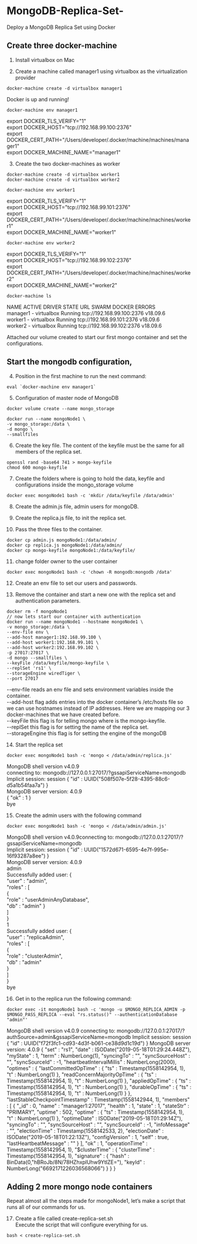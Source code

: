 # MongoDB-Replica-Set-
Deploy a MongoDB Replica Set using Docker

##  Create three docker-machine

1. Install virtualbox on Mac

2. Create a machine called manager1 using virtualbox as the virtualization provider

````
docker-machine create -d virtualbox manager1
````

Docker is up and running!  

````
docker-machine env manager1
````
export DOCKER_TLS_VERIFY="1"  
export DOCKER_HOST="tcp://192.168.99.100:2376"  
export DOCKER_CERT_PATH="/Users/developer/.docker/machine/machines/manager1"  
export DOCKER_MACHINE_NAME="manager1"  

3. Create the two docker-machines as worker

````
docker-machine create -d virtualbox worker1
docker-machine create -d virtualbox worker2
````
````
docker-machine env worker1
````
export DOCKER_TLS_VERIFY="1"  
export DOCKER_HOST="tcp://192.168.99.101:2376"  
export DOCKER_CERT_PATH="/Users/developer/.docker/machine/machines/worker1"  
export DOCKER_MACHINE_NAME="worker1"  
````
docker-machine env worker2
````
export DOCKER_TLS_VERIFY="1"   
export DOCKER_HOST="tcp://192.168.99.102:2376"  
export DOCKER_CERT_PATH="/Users/developer/.docker/machine/machines/worker2"  
export DOCKER_MACHINE_NAME="worker2"  

````
docker-machine ls
````

NAME       ACTIVE   DRIVER       STATE     URL                         SWARM   DOCKER     ERRORS  
manager1   -        virtualbox   Running   tcp://192.168.99.100:2376           v18.09.6   
worker1    -        virtualbox   Running   tcp://192.168.99.101:2376           v18.09.6   
worker2    -        virtualbox   Running   tcp://192.168.99.102:2376           v18.09.6  

Attached our volume created to start our first mongo container and set the configurations.  

## Start the mongodb configuration, 

4. Position in the first machine to run the next command:

````
eval `docker-machine env manager1`
````

5. Configuration of master node of MongoDB

````
docker volume create --name mongo_storage
````

````
docker run --name mongoNode1 \
-v mongo_storage:/data \
-d mongo \
--smallfiles
````
6. Create the key file.
The content of the keyfile must be the same for all members of the replica set.

````
openssl rand -base64 741 > mongo-keyfile
chmod 600 mongo-keyfile
````

7. Create the folders where is going to hold the data, keyfile and configurations inside the mongo_storage volume
````
docker exec mongoNode1 bash -c 'mkdir /data/keyfile /data/admin'
````

8. Create the admin.js file, admin users for mongoDB.

9. Create the replica.js file, to init the replica set.

10. Pass the three files to the container.
````
docker cp admin.js mongoNode1:/data/admin/
docker cp replica.js mongoNode1:/data/admin/
docker cp mongo-keyfile mongoNode1:/data/keyfile/
````

11. change folder owner to the user container
````
docker exec mongoNode1 bash -c 'chown -R mongodb:mongodb /data'
````

12. Create an env file to set our users and passwords.

13. Remove the container and start a new one with the replica set and authentication parameters.
````
docker rm -f mongoNode1
// now lets start our container with authentication 
docker run --name mongoNode1 --hostname mongoNode1 \
-v mongo_storage:/data \
--env-file env \
--add-host manager1:192.168.99.100 \
--add-host worker1:192.168.99.101 \
--add-host worker2:192.168.99.102 \
-p 27017:27017 \
-d mongo --smallfiles \
--keyFile /data/keyfile/mongo-keyfile \
--replSet 'rs1' \
--storageEngine wiredTiger \
--port 27017
````

--env-file reads an env file and sets environment variables inside the container.  
--add-host flag adds entries into the docker container’s /etc/hosts file so we can use hostnames instead of IP addresses. Here we are mapping our 3 docker-machines that we have created before.  
--keyFile this flag is for telling mongo where is the mongo-keyfile.  
--replSet this flag is for setting the name of the replica set.  
--storageEngine this flag is for setting the engine of the mongoDB  

14. Start the replica set
````
docker exec mongoNode1 bash -c 'mongo < /data/admin/replica.js'
````
MongoDB shell version v4.0.9  
connecting to: mongodb://127.0.0.1:27017/?gssapiServiceName=mongodb  
Implicit session: session { "id" : UUID("508f507e-5f28-4395-88c6-d5a1b54faa7a") }  
MongoDB server version: 4.0.9  
{ "ok" : 1 }  
bye  

15. Create the admin users with the following command
````
docker exec mongoNode1 bash -c 'mongo < /data/admin/admin.js'
````
MongoDB shell version v4.0.9connecting to: mongodb://127.0.0.1:27017/?gssapiServiceName=mongodb  
Implicit session: session { "id" : UUID("1572d671-6595-4e7f-995e-16f93287a8ee") }  
MongoDB server version: 4.0.9  
admin  
Successfully added user: {  
        "user" : "admin",  
        "roles" : [  
                {  
                        "role" : "userAdminAnyDatabase",  
                        "db" : "admin"
                }  
        ]  
}  
1  
Successfully added user: {  
        "user" : "replicaAdmin",  
        "roles" : [  
                {  
                        "role" : "clusterAdmin",  
                        "db" : "admin"  
                }  
        ]  
}  
bye  

16.  Get in to the replica run the following command:
````
docker exec -it mongoNode1 bash -c 'mongo -u $MONGO_REPLICA_ADMIN -p $MONGO_PASS_REPLICA --eval "rs.status()" --authenticationDatabase "admin"'
````
MongoDB shell version v4.0.9
connecting to: mongodb://127.0.0.1:27017/?authSource=admin&gssapiServiceName=mongodb
Implicit session: session { "id" : UUID("f72f3fc1-cd93-4d3f-b061-ce38d9d1c19d") }
MongoDB server version: 4.0.9
{
        "set" : "rs1",
        "date" : ISODate("2019-05-18T01:29:24.448Z"),
        "myState" : 1,
        "term" : NumberLong(1),
        "syncingTo" : "",
        "syncSourceHost" : "",
        "syncSourceId" : -1,
        "heartbeatIntervalMillis" : NumberLong(2000),
        "optimes" : {
                "lastCommittedOpTime" : {
                        "ts" : Timestamp(1558142954, 1),
                        "t" : NumberLong(1)
                },
                "readConcernMajorityOpTime" : {
                        "ts" : Timestamp(1558142954, 1),
                        "t" : NumberLong(1)
                },
                "appliedOpTime" : {
                        "ts" : Timestamp(1558142954, 1),
                        "t" : NumberLong(1)
                },
                "durableOpTime" : {
                        "ts" : Timestamp(1558142954, 1),
                        "t" : NumberLong(1)
                }
        },
        "lastStableCheckpointTimestamp" : Timestamp(1558142944, 1),
        "members" : [
                {
                        "_id" : 0,
                        "name" : "manager1:27017",
                        "health" : 1,
                        "state" : 1,
                        "stateStr" : "PRIMARY",
                        "uptime" : 502,
                        "optime" : {
                                "ts" : Timestamp(1558142954, 1),
                                "t" : NumberLong(1)
                        },
                        "optimeDate" : ISODate("2019-05-18T01:29:14Z"),
                        "syncingTo" : "",
                        "syncSourceHost" : "",
                        "syncSourceId" : -1,
                        "infoMessage" : "",
                        "electionTime" : Timestamp(1558142533, 2),
                        "electionDate" : ISODate("2019-05-18T01:22:13Z"),
                        "configVersion" : 1,
                        "self" : true,
                        "lastHeartbeatMessage" : ""
                }
        ],
        "ok" : 1,
        "operationTime" : Timestamp(1558142954, 1),
        "$clusterTime" : {
                "clusterTime" : Timestamp(1558142954, 1),
                "signature" : {
                        "hash" : BinData(0,"hBRoJb/8N/78HZhxplUhw9YtIZE="),
                        "keyId" : NumberLong("6692171226036568066")
                }
        }
}

## Adding 2 more mongo node containers

Repeat almost all the steps made for mongoNode1, let’s make a script that runs all of our commands for us.

17. Create a file called create-replica-set.sh  
Execute the script that will configure everything for us.
````
bash < create-replica-set.sh
````
